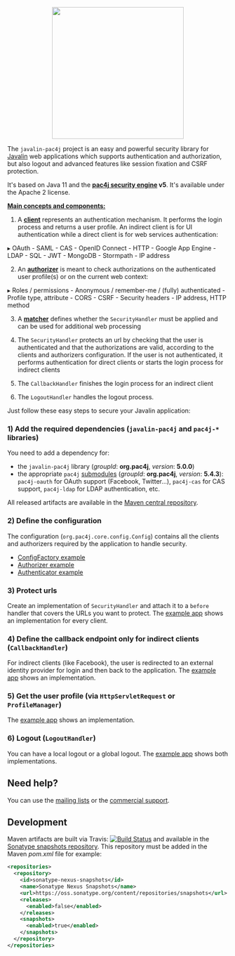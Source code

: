 <p align="center">
  <img src="https://pac4j.github.io/pac4j/img/logo-javalin.png" width="300" />
</p>

The `javalin-pac4j` project is an easy and powerful security library for [Javalin](https://javalin.io) web applications which supports 
authentication and authorization, but also logout and advanced features like session fixation and CSRF protection.

It's based on Java 11 and the **[pac4j security engine](https://github.com/pac4j/pac4j) v5**. It's available under the Apache 2 license.

[**Main concepts and components:**](http://www.pac4j.org/docs/main-concepts-and-components.html)

1) A [**client**](http://www.pac4j.org/docs/clients.html) represents an authentication mechanism. It performs the login process and returns a user profile. 
An indirect client is for UI authentication while a direct client is for web services authentication:

&#9656; OAuth - SAML - CAS - OpenID Connect - HTTP - Google App Engine - LDAP - SQL - JWT - MongoDB - Stormpath - IP address

2) An [**authorizer**](http://www.pac4j.org/docs/authorizers.html) is meant to check authorizations on the authenticated user profile(s) or on the current web context:

&#9656; Roles / permissions - Anonymous / remember-me / (fully) authenticated - Profile type, attribute -  CORS - CSRF - Security headers - IP address, HTTP method

3) A [**matcher**](http://www.pac4j.org/docs/matchers.html) defines whether the `SecurityHandler` must be applied and can be used for additional web processing

4) The `SecurityHandler` protects an url by checking that the user is authenticated and that the authorizations are valid, according to the clients and authorizers configuration. If the user is not authenticated, it performs authentication for direct clients or starts the login process for indirect clients

5) The `CallbackHandler` finishes the login process for an indirect client

6) The `LogoutHandler` handles the logout process.

Just follow these easy steps to secure your Javalin application:

### 1) Add the required dependencies (`javalin-pac4j` and `pac4j-*` libraries)

You need to add a dependency for:
 
- the `javalin-pac4j` library (<em>groupId</em>: **org.pac4j**, *version*: **5.0.0**)
- the appropriate `pac4j` [submodules](http://www.pac4j.org/docs/clients.html) (<em>groupId</em>: **org.pac4j**, *version*: **5.4.3**): `pac4j-oauth` for OAuth support (Facebook, Twitter...), `pac4j-cas` for CAS support, `pac4j-ldap` for LDAP authentication, etc.

All released artifacts are available in the [Maven central repository](http://search.maven.org/#search%7Cga%7C1%7Cpac4j).

### 2) Define the configuration

The configuration (`org.pac4j.core.config.Config`) contains all the clients and authorizers required by the application to handle security.

* [ConfigFactory example](https://github.com/pac4j/javalin-pac4j/blob/master/src/test/java/org/pac4j/javalin/example/ExampleConfigFactory.java)
* [Authorizer example](https://github.com/pac4j/javalin-pac4j/blob/master/src/test/java/org/pac4j/javalin/example/CustomAuthorizer.java)
* [Authenticator example](https://github.com/pac4j/javalin-pac4j/blob/master/src/test/java/org/pac4j/javalin/example/TrivialUserPassAuthenticator.java)

### 3) Protect urls 

Create an implementation of `SecurityHandler` and attach it to a `before` handler that covers the URLs you want to protect.
The [example app](https://github.com/pac4j/javalin-pac4j/blob/master/src/test/java/org/pac4j/javalin/example/JavalinPac4jExample.java) shows an implementation for every client.

### 4) Define the callback endpoint only for indirect clients (`CallbackHandler`)

For indirect clients (like Facebook), the user is redirected to an external identity provider for login and then back to the application.
The [example app](https://github.com/pac4j/javalin-pac4j/blob/master/src/test/java/org/pac4j/javalin/example/JavalinPac4jExample.java) shows an implementation.

### 5) Get the user profile (via `HttpServletRequest` or `ProfileManager`)

The [example app](https://github.com/pac4j/javalin-pac4j/blob/master/src/test/java/org/pac4j/javalin/example/JavalinPac4jExample.java) shows an implementation.

### 6) Logout (`LogoutHandler`)

You can have a local logout or a global logout. 
The [example app](https://github.com/pac4j/javalin-pac4j/blob/master/src/test/java/org/pac4j/javalin/example/JavalinPac4jExample.java) shows both implementations.

## Need help?

You can use the [mailing lists](http://www.pac4j.org/mailing-lists.html) or the [commercial support](http://www.pac4j.org/commercial-support.html).

## Development

Maven artifacts are built via Travis: [![Build Status](https://travis-ci.org/pac4j/javalin-pac4j.png?branch=master)](https://travis-ci.org/pac4j/javalin-pac4j) and available in the [Sonatype snapshots repository](https://oss.sonatype.org/content/repositories/snapshots/org/pac4j). This repository must be added in the Maven *pom.xml* file for example:

```xml
<repositories>
  <repository>
    <id>sonatype-nexus-snapshots</id>
    <name>Sonatype Nexus Snapshots</name>
    <url>https://oss.sonatype.org/content/repositories/snapshots</url>
    <releases>
      <enabled>false</enabled>
    </releases>
    <snapshots>
      <enabled>true</enabled>
    </snapshots>
  </repository>
</repositories>
```
